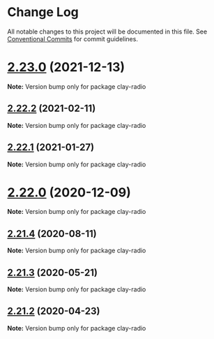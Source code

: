 # Change Log

All notable changes to this project will be documented in this file.
See [Conventional Commits](https://conventionalcommits.org) for commit guidelines.

# [2.23.0](https://github.com/liferay/clay/tree/master/packages/clay-radio/compare/v2.22.4...v2.23.0) (2021-12-13)

**Note:** Version bump only for package clay-radio





## [2.22.2](https://github.com/liferay/clay/tree/master/packages/clay-radio/compare/v2.22.1...v2.22.2) (2021-02-11)

**Note:** Version bump only for package clay-radio





## [2.22.1](https://github.com/liferay/clay/tree/master/packages/clay-radio/compare/v2.22.0...v2.22.1) (2021-01-27)

**Note:** Version bump only for package clay-radio





# [2.22.0](https://github.com/liferay/clay/tree/master/packages/clay-radio/compare/v2.21.5...v2.22.0) (2020-12-09)

**Note:** Version bump only for package clay-radio





## [2.21.4](https://github.com/liferay/clay/tree/master/packages/clay-radio/compare/v2.21.3...v2.21.4) (2020-08-11)

**Note:** Version bump only for package clay-radio





## [2.21.3](https://github.com/liferay/clay/tree/master/packages/clay-radio/compare/v2.21.2...v2.21.3) (2020-05-21)

**Note:** Version bump only for package clay-radio





## [2.21.2](https://github.com/liferay/clay/tree/master/packages/clay-radio/compare/v2.21.1...v2.21.2) (2020-04-23)

**Note:** Version bump only for package clay-radio
